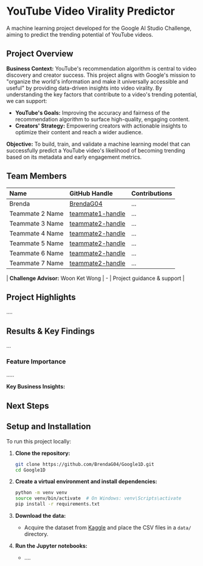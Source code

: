 # YouTube Video Virality Predictor

A machine learning project developed for the Google AI Studio Challenge, aiming to predict the trending potential of YouTube videos.

## Project Overview

**Business Context:** YouTube's recommendation algorithm is central to video discovery and creator success. This project aligns with Google's mission to "organize the world's information and make it universally accessible and useful" by providing data-driven insights into video virality. By understanding the key factors that contribute to a video's trending potential, we can support:
*   **YouTube's Goals:** Improving the accuracy and fairness of the recommendation algorithm to surface high-quality, engaging content.
*   **Creators' Strategy:** Empowering creators with actionable insights to optimize their content and reach a wider audience.

**Objective:** To build, train, and validate a machine learning model that can successfully predict a YouTube video's likelihood of becoming trending based on its metadata and early engagement metrics.

## Team Members

| Name | GitHub Handle | Contributions |
| :--- | :--- | :--- |
| Brenda | [BrendaG04](https://github.com/BrendaG04) | ... |
| Teammate 2 Name | [teammate1-handle](https://github.com/teammate1-handle) | ... |
| Teammate 3 Name | [teammate2-handle](https://github.com/teammate2-handle) | ... |
| Teammate 4 Name | [teammate2-handle](https://github.com/teammate2-handle) | ... |
| Teammate 5 Name | [teammate2-handle](https://github.com/teammate2-handle) | ... |
| Teammate 6 Name | [teammate2-handle](https://github.com/teammate2-handle) | ... |
| Teammate 7 Name | [teammate2-handle](https://github.com/teammate2-handle) | ... |

| **Challenge Advisor:** Woon Ket Wong | \- | Project guidance & support |

## Project Highlights
....


## Results & Key Findings
...

### Feature Importance
.....

**Key Business Insights:**

## Next Steps

## Setup and Installation

To run this project locally:

1.  **Clone the repository:**
    ```bash
    git clone https://github.com/BrendaG04/Google1D.git
    cd Google1D
    ```

2.  **Create a virtual environment and install dependencies:**
    ```bash
    python -m venv venv
    source venv/bin/activate  # On Windows: venv\Scripts\activate
    pip install -r requirements.txt
    ```

3.  **Download the data:**
    *   Acquire the dataset from [Kaggle](https://www.kaggle.com/datasets/rsrishav/youtube-trending-video-dataset) and place the CSV files in a `data/` directory.

4.  **Run the Jupyter notebooks:**
    *   ....


